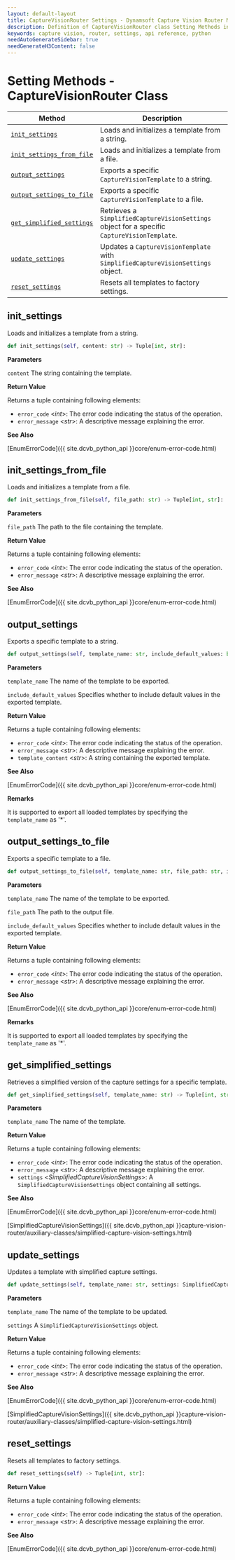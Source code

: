 ```yaml
---
layout: default-layout
title: CaptureVisionRouter Settings - Dynamsoft Capture Vision Router Module Python Edition API Reference
description: Definition of CaptureVisionRouter class Setting Methods in Dynamsoft Capture Vision Router Module Python Edition.
keywords: capture vision, router, settings, api reference, python
needAutoGenerateSidebar: true
needGenerateH3Content: false
---
```


# Setting Methods - CaptureVisionRouter Class

| Method                                            | Description                                                                                  |
| ------------------------------------------------- | -------------------------------------------------------------------------------------------- |
| [`init_settings`](#init_settings)                   | Loads and initializes a template from a string.                                              |
| [`init_settings_from_file`](#init_settings_from_file)   | Loads and initializes a template from a file.                                                |
| [`output_settings`](#output_settings)               | Exports a specific `CaptureVisionTemplate` to a string.                                      |
| [`output_settings_to_file`](#output_settings_to_file)   | Exports a specific `CaptureVisionTemplate` to a file.                                        |
| [`get_simplified_settings`](#get_simplified_settings) | Retrieves a `SimplifiedCaptureVisionSettings` object for a specific `CaptureVisionTemplate`. |
| [`update_settings`](#update_settings)               | Updates a `CaptureVisionTemplate` with `SimplifiedCaptureVisionSettings` object.             |
| [`reset_settings`](#reset_settings)                 | Resets all templates to factory settings.                                                    |

## init_settings

Loads and initializes a template from a string.

```python
def init_settings(self, content: str) -> Tuple[int, str]:
```

**Parameters**

`content` The string containing the template.

**Return Value**

Returns a tuple containing following elements:
- `error_code` <*int*>: The error code indicating the status of the operation.
- `error_message` <*str*>: A descriptive message explaining the error.

**See Also**

[EnumErrorCode]({{ site.dcvb_python_api }}core/enum-error-code.html)

## init_settings_from_file

Loads and initializes a template from a file.

```python
def init_settings_from_file(self, file_path: str) -> Tuple[int, str]:
```

**Parameters**

`file_path` The path to the file containing the template.

**Return Value**

Returns a tuple containing following elements:
- `error_code` <*int*>: The error code indicating the status of the operation.
- `error_message` <*str*>: A descriptive message explaining the error.

**See Also**

[EnumErrorCode]({{ site.dcvb_python_api }}core/enum-error-code.html)

## output_settings

Exports a specific template to a string.

```python
def output_settings(self, template_name: str, include_default_values: bool = False) -> Tuple[int, str, str]:
```

**Parameters**

`template_name` The name of the template to be exported.

`include_default_values` Specifies whether to include default values in the exported template.

**Return Value**

Returns a tuple containing following elements:
- `error_code` <*int*>: The error code indicating the status of the operation.
- `error_message` <*str*>: A descriptive message explaining the error.
- `template_content` <*str*>: A string containing the exported template.

**See Also**

[EnumErrorCode]({{ site.dcvb_python_api }}core/enum-error-code.html)

**Remarks**

It is supported to export all loaded templates by specifying the `template_name` as '*'.

## output_settings_to_file

Exports a specific template to a file.

```python
def output_settings_to_file(self, template_name: str, file_path: str, include_default_values: bool = False) -> Tuple[int, str]:
```

**Parameters**

`template_name` The name of the template to be exported.

`file_path` The path to the output file.

`include_default_values` Specifies whether to include default values in the exported template.

**Return Value**

Returns a tuple containing following elements:
- `error_code` <*int*>: The error code indicating the status of the operation.
- `error_message` <*str*>: A descriptive message explaining the error.

**See Also**

[EnumErrorCode]({{ site.dcvb_python_api }}core/enum-error-code.html)

**Remarks**

It is supported to export all loaded templates by specifying the `template_name` as '*'.

## get_simplified_settings

Retrieves a simplified version of the capture settings for a specific template.

```python
def get_simplified_settings(self, template_name: str) -> Tuple[int, str, SimplifiedCaptureVisionSettings]:
```

**Parameters**

`template_name` The name of the template.

**Return Value**

Returns a tuple containing following elements:
- `error_code` <*int*>: The error code indicating the status of the operation.
- `error_message` <*str*>: A descriptive message explaining the error.
- `settings` <*SimplifiedCaptureVisionSettings*>: A `SimplifiedCaptureVisionSettings` object containing all settings.

**See Also**

[EnumErrorCode]({{ site.dcvb_python_api }}core/enum-error-code.html)

[SimplifiedCaptureVisionSettings]({{ site.dcvb_python_api }}capture-vision-router/auxiliary-classes/simplified-capture-vision-settings.html)

## update_settings

Updates a template with simplified capture settings.

```python
def update_settings(self, template_name: str, settings: SimplifiedCaptureVisionSettings) -> Tuple[int, str]:
```

**Parameters**

`template_name` The name of the template to be updated.

`settings` A `SimplifiedCaptureVisionSettings` object.

**Return Value**

Returns a tuple containing following elements:
- `error_code` <*int*>: The error code indicating the status of the operation.
- `error_message` <*str*>: A descriptive message explaining the error.

**See Also**

[EnumErrorCode]({{ site.dcvb_python_api }}core/enum-error-code.html)

[SimplifiedCaptureVisionSettings]({{ site.dcvb_python_api }}capture-vision-router/auxiliary-classes/simplified-capture-vision-settings.html)

## reset_settings

Resets all templates to factory settings.

```python
def reset_settings(self) -> Tuple[int, str]:
```

**Return Value**

Returns a tuple containing following elements:
- `error_code` <*int*>: The error code indicating the status of the operation.
- `error_message` <*str*>: A descriptive message explaining the error.

**See Also**

[EnumErrorCode]({{ site.dcvb_python_api }}core/enum-error-code.html)

